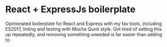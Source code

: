 # React + ExpressJs boilerplate

Opinionated boilerplate for React and Express with my fav tools, including ES2017, linting and testing with Mocha Qunit style. Got tired of setting this up repeatedly, and removing something uneeded is far easier than adding to. 
